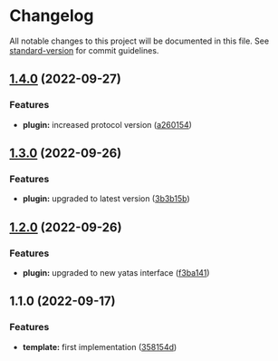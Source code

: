 # Changelog

All notable changes to this project will be documented in this file. See [standard-version](https://github.com/conventional-changelog/standard-version) for commit guidelines.

## [1.4.0](https://github.com/padok-team/yatas-template/compare/v1.3.0...v1.4.0) (2022-09-27)


### Features

* **plugin:** increased protocol version ([a260154](https://github.com/padok-team/yatas-template/commit/a260154f5e66ccabe359e70426fa4eec43980b7b))

## [1.3.0](https://github.com/padok-team/yatas-template/compare/v1.2.0...v1.3.0) (2022-09-26)


### Features

* **plugin:** upgraded to latest version ([3b3b15b](https://github.com/padok-team/yatas-template/commit/3b3b15b2b53009ada313f0a94e5e110ffcd6ffc7))

## [1.2.0](https://github.com/padok-team/yatas-template/compare/v1.1.0...v1.2.0) (2022-09-26)


### Features

* **plugin:** upgraded to new yatas interface ([f3ba141](https://github.com/padok-team/yatas-template/commit/f3ba141cf0549adf9c7ae0e411aecde918b5d3e2))

## 1.1.0 (2022-09-17)


### Features

* **template:** first implementation ([358154d](https://github.com/padok-team/yatas-template/commit/358154daa15395170bacbeb6302d3432ef6dd3a7))
